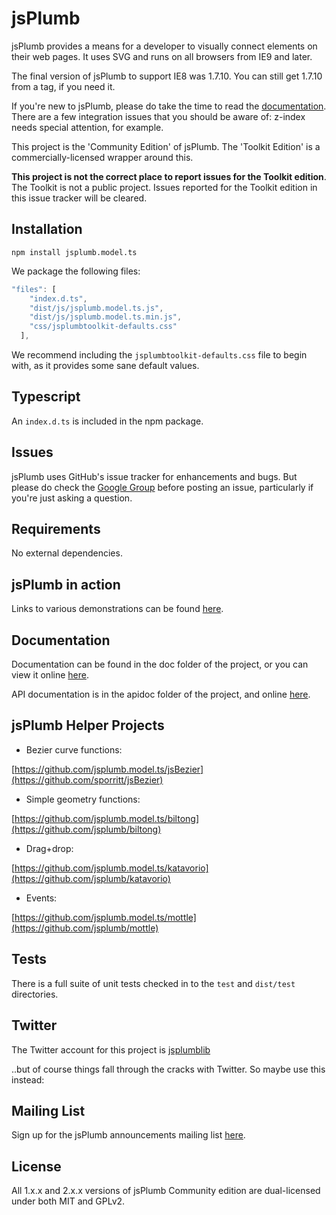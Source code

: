 # jsPlumb

jsPlumb provides a means for a developer to visually connect elements on their web pages. It uses SVG and runs on all browsers
from IE9 and later. 

The final version of jsPlumb to support IE8 was 1.7.10. You can still get 1.7.10 from a tag, if you need it. 

If you're new to jsPlumb, please do take the time to read the [documentation](https://jsplumbtoolkit.com/docs.html). 
There are a few integration issues that you should be aware of: z-index needs special attention, for example.

This project is the 'Community Edition' of jsPlumb. The 'Toolkit Edition' is a commercially-licensed wrapper around this. 

**This project is not the correct place to report issues for the Toolkit edition**. The Toolkit is not a public project.
Issues reported for the Toolkit edition in this issue tracker will be cleared.

## Installation

```
npm install jsplumb.model.ts
```

We package the following files:

```javascript
"files": [
    "index.d.ts",
    "dist/js/jsplumb.model.ts.js",
    "dist/js/jsplumb.model.ts.min.js",
    "css/jsplumbtoolkit-defaults.css"
  ],
```

We recommend including the `jsplumbtoolkit-defaults.css` file to begin with, as it provides some sane default values.


## Typescript
An `index.d.ts` is included in the npm package.

## Issues
jsPlumb uses GitHub's issue tracker for enhancements and bugs.  But please do check the 
[Google Group](https://groups.google.com/forum/?fromgroups#!forum/jsplumb) before posting an issue, particularly if 
you're just asking a question.

## Requirements

No external dependencies.

## jsPlumb in action

Links to various demonstrations can be found [here](https://jsplumbtoolkit.com).

## Documentation

Documentation can be found in the doc folder of the project, or you can view it online 
[here](https://jsplumbtoolkit.com/community/doc/home.html).

API documentation is in the apidoc folder of the project, and online [here](https://jsplumbtoolkit.com/community/apidocs/index.html).

## jsPlumb Helper Projects

- Bezier curve functions:

[https://github.com/jsplumb.model.ts/jsBezier](https://github.com/sporritt/jsBezier)

- Simple geometry functions:

[https://github.com/jsplumb.model.ts/biltong](https://github.com/jsplumb/biltong)

- Drag+drop:

[https://github.com/jsplumb.model.ts/katavorio](https://github.com/jsplumb/katavorio)

- Events:

[https://github.com/jsplumb.model.ts/mottle](https://github.com/jsplumb/mottle)

## Tests
There is a full suite of unit tests checked in to the `test` and `dist/test` directories.

## Twitter
The Twitter account for this project is [jsplumblib](http://twitter.com/jsplumblib)

..but of course things fall through the cracks with Twitter. So maybe use this instead:

## Mailing List
Sign up for the jsPlumb announcements mailing list [here](http://eepurl.com/bMuD9).

## License
All 1.x.x and 2.x.x versions of jsPlumb Community edition are dual-licensed under both MIT and GPLv2. 
